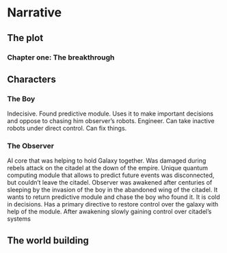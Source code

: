 # Narrative
## The plot
### Chapter one: The breakthrough
## Characters
### The Boy
Indecisive. Found predictive module. Uses it to make important decisions and oppose to chasing him observer’s robots. Engineer. Can take inactive robots under direct control. Can fix things.
### The Observer
AI core that was helping to hold Galaxy together. Was damaged during rebels attack on the citadel at the down of the empire. Unique quantum computing module that allows to predict future events was disconnected, but couldn’t leave the citadel. Observer was awakened after centuries of sleeping by the invasion of the boy in the abandoned wing of the citadel. It wants to return predictive module and chase the boy who found it. It is cold in decisions. Has a primary directive to restore control over the galaxy with help of the module. After awakening slowly gaining control over citadel’s systems
## The world building